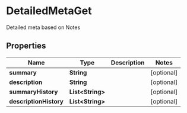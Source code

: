 

# DetailedMetaGet

Detailed meta based on Notes

## Properties

| Name | Type | Description | Notes |
|------------ | ------------- | ------------- | -------------|
|**summary** | **String** |  |  [optional] |
|**description** | **String** |  |  [optional] |
|**summaryHistory** | **List&lt;String&gt;** |  |  [optional] |
|**descriptionHistory** | **List&lt;String&gt;** |  |  [optional] |



